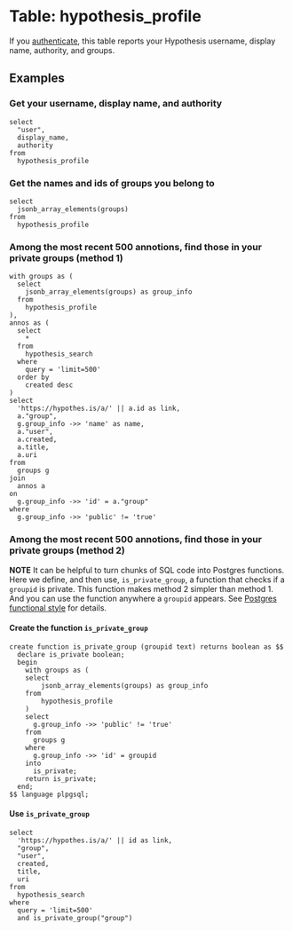 # Table: hypothesis_profile

If you [authenticate](../index.md), this table reports your Hypothesis username, display name, authority, and groups.

## Examples

### Get your username, display name, and authority

```
select
  "user",
  display_name,
  authority
from
  hypothesis_profile
```

### Get the names and ids of groups you belong to

```
select
  jsonb_array_elements(groups)
from
  hypothesis_profile
```

### Among the most recent 500 annotions, find those in your private groups (method 1)

```
with groups as (
  select
    jsonb_array_elements(groups) as group_info
  from
    hypothesis_profile
),
annos as (
  select
    *
  from
    hypothesis_search
  where 
    query = 'limit=500'
  order by
    created desc
)
select
  'https://hypothes.is/a/' || a.id as link,
  a."group",
  g.group_info ->> 'name' as name,
  a."user",
  a.created,
  a.title,
  a.uri
from 
  groups g
join
  annos a
on 
  g.group_info ->> 'id' = a."group"
where
  g.group_info ->> 'public' != 'true'
```    

### Among the most recent 500 annotions, find those in your private groups (method 2)

**NOTE** It can be helpful to turn chunks of SQL code into Postgres functions. Here we define, and then use, `is_private_group`, a function that checks if a `groupid` is private. This function makes method 2 simpler than method 1. And you can use the function anywhere a `groupid` appears. See [Postgres functional style](https://blog.jonudell.net/2021/08/21/postgres-functional-style/) for details.

#### Create the function `is_private_group`

```
create function is_private_group (groupid text) returns boolean as $$
  declare is_private boolean;
  begin
    with groups as (
    select
        jsonb_array_elements(groups) as group_info
    from
        hypothesis_profile
    )
    select
      g.group_info ->> 'public' != 'true'
    from
      groups g
    where 
      g.group_info ->> 'id' = groupid
    into
      is_private;
    return is_private;
  end;
$$ language plpgsql;
```

#### Use `is_private_group` 

```
select
  'https://hypothes.is/a/' || id as link,
  "group",
  "user",
  created,
  title,
  uri
from 
  hypothesis_search
where 
  query = 'limit=500'
  and is_private_group("group")
```    




